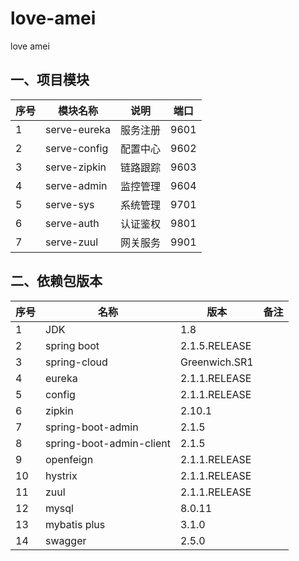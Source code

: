 # love-amei
love amei

## 一、项目模块
| 序号 | 模块名称 | 说明 |端口  |
| --- | --- | --- | --- |
| 1 | serve-eureka | 服务注册 | 9601 |
| 2 | serve-config | 配置中心 | 9602 |
| 3 | serve-zipkin | 链路跟踪 | 9603 |
| 4 | serve-admin | 监控管理 | 9604 |
| 5 | serve-sys | 系统管理 | 9701 |
| 6 | serve-auth | 认证鉴权 | 9801 |
| 7 | serve-zuul | 网关服务 | 9901 |

## 二、依赖包版本
| 序号 | 名称 | 版本 | 备注  |
| --- | --- | --- | --- |
| 1 | JDK | 1.8 |  |
| 2 | spring boot | 2.1.5.RELEASE |  |
| 3 | spring-cloud | Greenwich.SR1 |  |
| 4 | eureka | 2.1.1.RELEASE |  |
| 5 | config | 2.1.1.RELEASE |  |
| 6 | zipkin | 2.10.1 |  |
| 7 | spring-boot-admin | 2.1.5 |  |
| 8 | spring-boot-admin-client | 2.1.5 |  |
| 9 | openfeign | 2.1.1.RELEASE |  |
| 10 | hystrix | 2.1.1.RELEASE |  |
| 11 | zuul | 2.1.1.RELEASE |  |
| 12 | mysql | 8.0.11 |  |
| 13 | mybatis plus | 3.1.0 |  |
| 14 | swagger | 2.5.0 |  |

